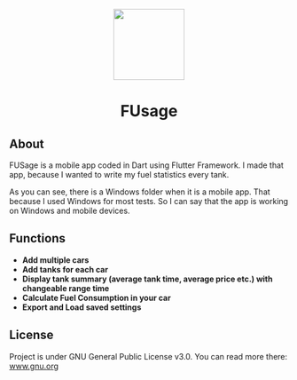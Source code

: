 <p align="center">
  <img src="https://user-images.githubusercontent.com/36642285/222450900-b2fdb21c-a86e-4b9a-a851-dbb266a74a4f.png" width=128 />
</p>

# <p align="center">FUsage</p>

## About
FUSage is a mobile app coded in Dart using Flutter Framework. I made that app, because I wanted to write my fuel statistics every tank.

As you can see, there is a Windows folder when it is a mobile app. That because I used Windows for most tests. So I can say that the app is working on Windows and mobile devices.

## Functions
<ul>
    <li><b>Add multiple cars</b></li>
    <li><b>Add tanks for each car</b></li>
    <li><b>Display tank summary (average tank time, average price etc.) with changeable range time</b></li>
    <li><b>Calculate Fuel Consumption in your car</b></li>
    <li><b>Export and Load saved settings</b></li>
</ul>

## License
Project is under GNU General Public License v3.0. You can read more there: www.gnu.org